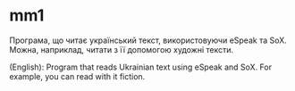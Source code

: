 # mm1

Програма, що читає український текст, використовуючи eSpeak та SoX. Можна, наприклад, читати з її допомогою художні тексти. 

(English): Program that reads Ukrainian text using eSpeak and SoX. For example, you can read with it fiction.
